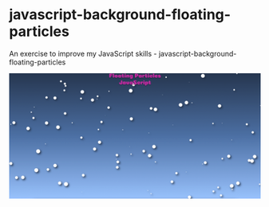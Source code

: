 # javascript-background-floating-particles
An exercise to improve my JavaScript skills - javascript-background-floating-particles

![Screenshot](javascript-background-floating-particles.png)
